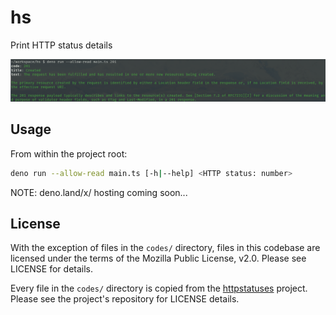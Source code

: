 # hs

Print HTTP status details

<img src="./example.png" alt="Running hs with HTTP status 201" />

## Usage

From within the project root:

```sh
deno run --allow-read main.ts [-h|--help] <HTTP status: number>
```

NOTE: deno.land/x/ hosting coming soon...

## License

With the exception of files in the `codes/` directory, files in this codebase
are licensed under the terms of the Mozilla Public License, v2.0. Please see
LICENSE for details.

Every file in the `codes/` directory is copied from the
[httpstatuses](https://github.com/httpstatuses/httpstatuses/tree/main/contents/codes)
project. Please see the project's repository for LICENSE details.
